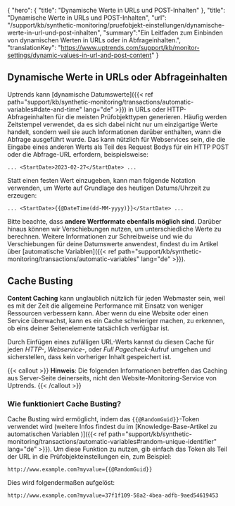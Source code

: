 {
  "hero": {
    "title": "Dynamische Werte in URLs und POST-Inhalten"
  },
  "title": "Dynamische Werte in URLs und POST-Inhalten",
  "url": "/support/kb/synthetic-monitoring/pruefobjekt-einstellungen/dynamische-werte-in-url-und-post-inhalten",
  "summary":"Ein Leitfaden zum Einbinden von dynamischen Werten in URLs oder in Abfrageinhalten.",
  "translationKey": "https://www.uptrends.com/support/kb/monitor-settings/dynamic-values-in-url-and-post-content"
}

## Dynamische Werte in URLs oder Abfrageinhalten

Uptrends kann [dynamische Datumswerte]({{< ref path="support/kb/synthetic-monitoring/transactions/automatic-variables#date-and-time" lang="de" >}}) in URLs oder HTTP-Abfrageinhalten für die meisten Prüfobjekttypen generieren. Häufig werden Zeitstempel verwendet, da es sich dabei nicht nur um einzigartige Werte handelt, sondern weil sie auch Informationen darüber enthalten, wann die Abfrage ausgeführt wurde. Das kann nützlich für Webservices sein, die die Eingabe eines anderen Werts als Teil des Request Bodys für ein HTTP POST oder die Abfrage-URL erfordern, beispielsweise:

`... <StartDate>2023-02-27</StartDate> ...`

Statt einen festen Wert einzugeben, kann man folgende Notation verwenden, um Werte auf Grundlage des heutigen Datums/Uhrzeit zu erzeugen:

`... <StartDate>{{@DateTime(dd-MM-yyyy)}}</StartDate> ...`

Bitte beachte, dass **andere Wertformate ebenfalls möglich sind**. Darüber hinaus können wir Verschiebungen nutzen, um unterschiedliche Werte zu berechnen. Weitere Informationen zur Schreibweise und wie du Verschiebungen für deine Datumswerte anwendest, findest du im Artikel über [automatische Variablen]({{< ref path="support/kb/synthetic-monitoring/transactions/automatic-variables" lang="de" >}}).


## Cache Busting

**Content Caching** kann unglaublich nützlich für jeden Webmaster sein, weil es mit der Zeit die allgemeine Performance mit Einsatz von weniger Ressourcen verbessern kann. Aber wenn du eine Website oder einen Service überwachst, kann es ein Cache schwieriger machen, zu erkennen, ob eins deiner Seitenelemente tatsächlich verfügbar ist.

Durch Einfügen eines zufälligen URL-Werts kannst du diesen Cache für jeden *HTTP-*, *Webservice-*, oder *Full Pagecheck*-Aufruf umgehen und sicherstellen, dass kein vorheriger Inhalt gespeichert ist.

{{< callout >}}
**Hinweis**: Die folgenden Informationen betreffen das Caching aus Server-Seite deinerseits, nicht den Website-Monitoring-Service von Uptrends.
{{< /callout >}}

### Wie funktioniert Cache Busting?

Cache Busting wird ermöglicht, indem das `{{@RandomGuid}}`-Token verwendet wird (weitere Infos findest du im [Knowledge-Base-Artikel zu automatischen Variablen )]({{< ref path="support/kb/synthetic-monitoring/transactions/automatic-variables#random-unique-identifier" lang="de" >}}). Um diese Funktion zu nutzen, gib einfach das Token als Teil der URL in die Prüfobjekteinstellungen ein, zum Beispiel:

`http://www.example.com?myvalue={{@RandomGuid}}`

Dies wird folgendermaßen aufgelöst:

`http://www.example.com?myvalue=37f1f109-58a2-4bea-adfb-9aed54619453`
